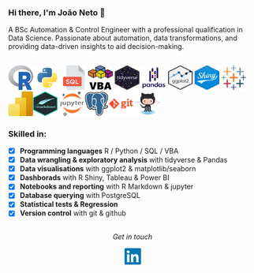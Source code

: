 ### Hi there, I'm João Neto 👋     
A BSc Automation & Control Engineer with a professional qualification in Data Science. Passionate about automation, data transformations, and providing data-driven insights to aid decision-making.         
##
<img src= "https://github.com/netojoao85/icons/blob/main/r_programming.svg" width = "50" height = "50" /> <img src= "https://github.com/netojoao85/icons/blob/main/python.svg" width = "50" height = "50" /> <img src= "https://github.com/netojoao85/icons/blob/main/sql.svg" width = "50" height = "50" /> <img src= "https://github.com/netojoao85/icons/blob/main/VBA.svg" width = "50" height = "50" /> <img src= "https://github.com/netojoao85/icons/blob/main/tidyverse.svg" width = "50" height = "50" /> <img src= "https://github.com/netojoao85/icons/blob/main/pandas.svg" width = "50" height = "50" /> <img src= "https://github.com/netojoao85/icons/blob/main/ggplot2.svg" width = "50" height = "50" /> <img src= "https://github.com/netojoao85/icons/blob/main/shiny.svg" width = "50" height = "50" /> <img src= "https://github.com/netojoao85/icons/blob/main/tableau.svg" width = "50" height = "50" /> <img src= "https://github.com/netojoao85/icons/blob/main/power_bi.svg" width = "50" height = "50" /><img src= "https://github.com/netojoao85/icons/blob/main/rmarkdown.svg" width = "50" height = "50" /> <img src="https://github.com/netojoao85/icons/blob/main/jupyter.svg" width = "50" height = "50" /><img src= "https://github.com/netojoao85/icons/blob/main/postres_sql.svg" width = "50" height = "50" /><img src= "https://github.com/netojoao85/icons/blob/main/git.svg" width = "50" height = "50" /> <img src= "https://github.com/netojoao85/icons/blob/main/github_icon.svg" width = "50" height = "50" />       


### Skilled in:
- [x] **Programming languages** R / Python / SQL / VBA
- [x] **Data wrangling & exploratory analysis** with tidyverse & Pandas
- [x] **Data visualisations** with ggplot2 & matplotlib/seaborn
- [x] **Dashborads** with R Shiny, Tableau & Power BI
- [x] **Notebooks and reporting** with R Markdown & jupyter
- [x] **Database querying** with PostgreSQL
- [x] **Statistical tests & Regression**
- [x] **Version control** with git & github
##
<p align = "center">
  <i> 
    Get in touch
  </i>
</p>
<p align="center">
  <a href = "https://www.linkedin.com/in/joaonetoprofile/" target = "_blank">
    <img src = "https://github.com/devicons/devicon/blob/master/icons/linkedin/linkedin-original.svg" alt = "linkedin logo" width = "35" height = "35" />
  </a> 
</p>
